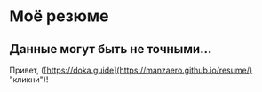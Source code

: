# Моё резюме
## Данные могут быть не точными...
Привет, ([https://doka.guide](https://manzaero.github.io/resume/) "кликни")!
